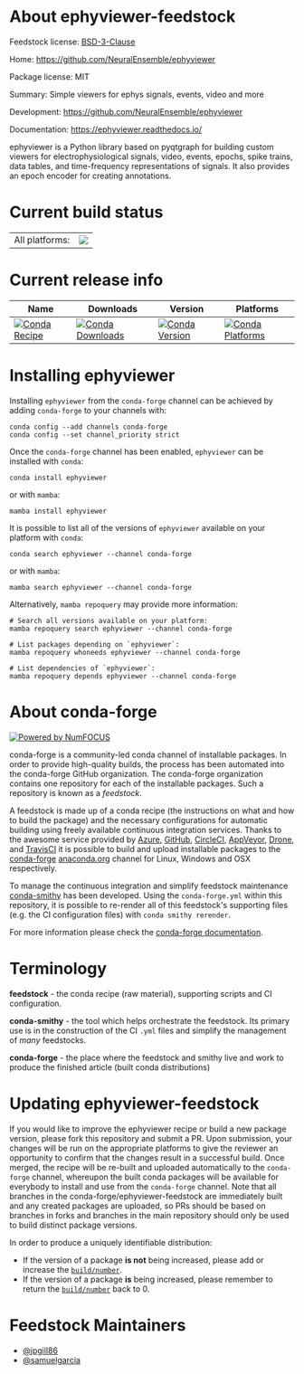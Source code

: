 About ephyviewer-feedstock
==========================

Feedstock license: [BSD-3-Clause](https://github.com/conda-forge/ephyviewer-feedstock/blob/main/LICENSE.txt)

Home: https://github.com/NeuralEnsemble/ephyviewer

Package license: MIT

Summary: Simple viewers for ephys signals, events, video and more

Development: https://github.com/NeuralEnsemble/ephyviewer

Documentation: https://ephyviewer.readthedocs.io/

ephyviewer is a Python library based on pyqtgraph for building custom
viewers for electrophysiological signals, video, events, epochs, spike
trains, data tables, and time-frequency representations of signals. It also
provides an epoch encoder for creating annotations.


Current build status
====================


<table><tr><td>All platforms:</td>
    <td>
      <a href="https://dev.azure.com/conda-forge/feedstock-builds/_build/latest?definitionId=8410&branchName=main">
        <img src="https://dev.azure.com/conda-forge/feedstock-builds/_apis/build/status/ephyviewer-feedstock?branchName=main">
      </a>
    </td>
  </tr>
</table>

Current release info
====================

| Name | Downloads | Version | Platforms |
| --- | --- | --- | --- |
| [![Conda Recipe](https://img.shields.io/badge/recipe-ephyviewer-green.svg)](https://anaconda.org/conda-forge/ephyviewer) | [![Conda Downloads](https://img.shields.io/conda/dn/conda-forge/ephyviewer.svg)](https://anaconda.org/conda-forge/ephyviewer) | [![Conda Version](https://img.shields.io/conda/vn/conda-forge/ephyviewer.svg)](https://anaconda.org/conda-forge/ephyviewer) | [![Conda Platforms](https://img.shields.io/conda/pn/conda-forge/ephyviewer.svg)](https://anaconda.org/conda-forge/ephyviewer) |

Installing ephyviewer
=====================

Installing `ephyviewer` from the `conda-forge` channel can be achieved by adding `conda-forge` to your channels with:

```
conda config --add channels conda-forge
conda config --set channel_priority strict
```

Once the `conda-forge` channel has been enabled, `ephyviewer` can be installed with `conda`:

```
conda install ephyviewer
```

or with `mamba`:

```
mamba install ephyviewer
```

It is possible to list all of the versions of `ephyviewer` available on your platform with `conda`:

```
conda search ephyviewer --channel conda-forge
```

or with `mamba`:

```
mamba search ephyviewer --channel conda-forge
```

Alternatively, `mamba repoquery` may provide more information:

```
# Search all versions available on your platform:
mamba repoquery search ephyviewer --channel conda-forge

# List packages depending on `ephyviewer`:
mamba repoquery whoneeds ephyviewer --channel conda-forge

# List dependencies of `ephyviewer`:
mamba repoquery depends ephyviewer --channel conda-forge
```


About conda-forge
=================

[![Powered by
NumFOCUS](https://img.shields.io/badge/powered%20by-NumFOCUS-orange.svg?style=flat&colorA=E1523D&colorB=007D8A)](https://numfocus.org)

conda-forge is a community-led conda channel of installable packages.
In order to provide high-quality builds, the process has been automated into the
conda-forge GitHub organization. The conda-forge organization contains one repository
for each of the installable packages. Such a repository is known as a *feedstock*.

A feedstock is made up of a conda recipe (the instructions on what and how to build
the package) and the necessary configurations for automatic building using freely
available continuous integration services. Thanks to the awesome service provided by
[Azure](https://azure.microsoft.com/en-us/services/devops/), [GitHub](https://github.com/),
[CircleCI](https://circleci.com/), [AppVeyor](https://www.appveyor.com/),
[Drone](https://cloud.drone.io/welcome), and [TravisCI](https://travis-ci.com/)
it is possible to build and upload installable packages to the
[conda-forge](https://anaconda.org/conda-forge) [anaconda.org](https://anaconda.org/)
channel for Linux, Windows and OSX respectively.

To manage the continuous integration and simplify feedstock maintenance
[conda-smithy](https://github.com/conda-forge/conda-smithy) has been developed.
Using the ``conda-forge.yml`` within this repository, it is possible to re-render all of
this feedstock's supporting files (e.g. the CI configuration files) with ``conda smithy rerender``.

For more information please check the [conda-forge documentation](https://conda-forge.org/docs/).

Terminology
===========

**feedstock** - the conda recipe (raw material), supporting scripts and CI configuration.

**conda-smithy** - the tool which helps orchestrate the feedstock.
                   Its primary use is in the construction of the CI ``.yml`` files
                   and simplify the management of *many* feedstocks.

**conda-forge** - the place where the feedstock and smithy live and work to
                  produce the finished article (built conda distributions)


Updating ephyviewer-feedstock
=============================

If you would like to improve the ephyviewer recipe or build a new
package version, please fork this repository and submit a PR. Upon submission,
your changes will be run on the appropriate platforms to give the reviewer an
opportunity to confirm that the changes result in a successful build. Once
merged, the recipe will be re-built and uploaded automatically to the
`conda-forge` channel, whereupon the built conda packages will be available for
everybody to install and use from the `conda-forge` channel.
Note that all branches in the conda-forge/ephyviewer-feedstock are
immediately built and any created packages are uploaded, so PRs should be based
on branches in forks and branches in the main repository should only be used to
build distinct package versions.

In order to produce a uniquely identifiable distribution:
 * If the version of a package **is not** being increased, please add or increase
   the [``build/number``](https://docs.conda.io/projects/conda-build/en/latest/resources/define-metadata.html#build-number-and-string).
 * If the version of a package **is** being increased, please remember to return
   the [``build/number``](https://docs.conda.io/projects/conda-build/en/latest/resources/define-metadata.html#build-number-and-string)
   back to 0.

Feedstock Maintainers
=====================

* [@jpgill86](https://github.com/jpgill86/)
* [@samuelgarcia](https://github.com/samuelgarcia/)

